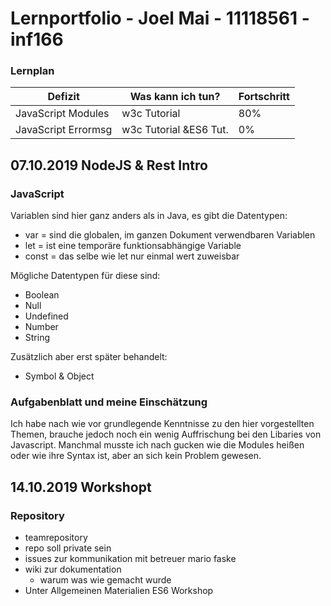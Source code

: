 # Lernportfolio - Joel Mai - 11118561 - inf166
### Lernplan
|Defizit            |Was kann ich tun?      |Fortschritt      | 
|---                |---                    |---              |
|JavaScript Modules |w3c Tutorial           | 80%             | 
|JavaScript Errormsg|w3c Tutorial &ES6 Tut. | 0%              | 

## 07.10.2019 NodeJS & Rest Intro
### JavaScript
Variablen sind hier ganz anders als in Java, es gibt die Datentypen:
- var = sind die globalen, im ganzen Dokument verwendbaren Variablen
- let = ist eine temporäre funktionsabhängige Variable
- const = das selbe wie let nur einmal wert zuweisbar
  
Mögliche Datentypen für diese sind:
- Boolean
- Null
- Undefined
- Number
- String  

Zusätzlich aber erst später behandelt:
- Symbol & Object

### Aufgabenblatt und meine Einschätzung
Ich habe nach wie vor grundlegende Kenntnisse zu den hier vorgestellten Themen, brauche jedoch noch ein wenig Auffrischung bei den Libaries von Javascript. Manchmal musste ich nach gucken wie die Modules heißen oder wie ihre Syntax ist, aber an sich kein Problem gewesen.  

## 14.10.2019 Workshopt
### Repository
- teamrepository
- repo soll private sein
- issues zur kommunikation mit betreuer mario faske
- wiki zur dokumentation
  - warum was wie gemacht wurde
- Unter Allgemeinen Materialien ES6 Workshop